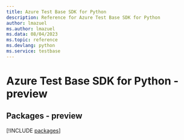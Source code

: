 ```yaml
---
title: Azure Test Base SDK for Python
description: Reference for Azure Test Base SDK for Python
author: lmazuel
ms.author: lmazuel
ms.data: 08/04/2023
ms.topic: reference
ms.devlang: python
ms.service: testbase
---
```

# Azure Test Base SDK for Python - preview
## Packages - preview
[!INCLUDE [packages](test-base-index.md)]